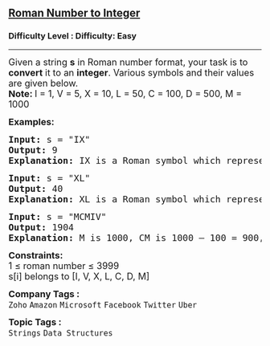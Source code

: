 <h2><a href="https://www.geeksforgeeks.org/problems/roman-number-to-integer3201/1">Roman Number to Integer</a></h2><h3>Difficulty Level : Difficulty: Easy</h3><hr><div class="problems_problem_content__Xm_eO" style="user-select: auto;"><p style="user-select: auto;"><span style="font-size: 18px; user-select: auto;">Given a string <strong style="user-select: auto;">s</strong> in Roman number format, your task is to <strong style="user-select: auto;">convert</strong> it to an <strong style="user-select: auto;">integer</strong>. Various symbols and their values are given below.<br style="user-select: auto;"><strong style="user-select: auto;">Note: </strong>I = 1, V = 5, X = 10, L = 50, C = 100, D = 500, M = 1000</span></p>
<p style="user-select: auto;"><span style="font-size: 18px; user-select: auto;"><strong style="user-select: auto;">Examples:</strong></span></p>
<pre style="user-select: auto;"><span style="font-size: 18px; user-select: auto;"><strong style="user-select: auto;">Input: </strong>s = "IX"
<strong style="user-select: auto;">Output: </strong>9<br style="user-select: auto;"><strong style="user-select: auto;">Explanation: </strong>IX is a Roman symbol which represents 10 – 1 = 9.</span></pre>
<pre style="user-select: auto;"><span style="font-size: 18px; user-select: auto;"><strong style="user-select: auto;">Input: </strong>s = "XL"
<strong style="user-select: auto;">Output: </strong>40<br style="user-select: auto;"><strong style="user-select: auto;">Explanation: </strong>XL is a Roman symbol which represents 50 – 10 = 40.</span></pre>
<pre style="user-select: auto;"><span style="font-size: 18px; user-select: auto;"><strong style="user-select: auto;">Input: </strong>s = "MCMIV"</span><span style="font-size: 18px; user-select: auto;"><br style="user-select: auto;"></span><span style="font-size: 18px; user-select: auto;"><strong style="user-select: auto;">Output: </strong>1904<br style="user-select: auto;"><strong style="user-select: auto;">Explanation: </strong>M is 1000, CM is 1000 – 100 = 900, and IV is 4. So we have total as 1000 + 900 + 4 = 1904.</span></pre>
<p style="user-select: auto;"><span style="font-size: 18px; user-select: auto;"><strong style="user-select: auto;">Constraints:</strong><br style="user-select: auto;">1 ≤ roman number ≤ 3999<br style="user-select: auto;">s[i] belongs to [I, V, X, L, C, D, M]</span></p></div><p><span style=font-size:18px><strong>Company Tags : </strong><br><code>Zoho</code>&nbsp;<code>Amazon</code>&nbsp;<code>Microsoft</code>&nbsp;<code>Facebook</code>&nbsp;<code>Twitter</code>&nbsp;<code>Uber</code>&nbsp;<br><p><span style=font-size:18px><strong>Topic Tags : </strong><br><code>Strings</code>&nbsp;<code>Data Structures</code>&nbsp;